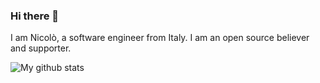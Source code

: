 ### Hi there 👋

I am Nicolò, a software engineer from Italy. I am an open source believer and supporter.

![My github stats](https://github-readme-streak-stats.herokuapp.com/?user=nicoloboschi)
</br>
